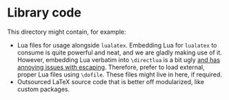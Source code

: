 # Library code

This directory might contain, for example:

- Lua files for usage alongside `lualatex`.
    Embedding Lua for `lualatex` to consume is quite powerful and neat, and we are gladly making use of it.
    However, embedding Lua verbatim into `\directlua` is a bit ugly [and has annoying issues with escaping](https://web.archive.org/web/20210208133949if_/https://www.overleaf.com/learn/latex/Articles/An_Introduction_to_LuaTeX_(Part_2):_Understanding_%5Cdirectlua).
    Therefore, prefer to load external, proper Lua files using `\dofile`.
    These files might live in here, if required.
- Outsourced LaTeX source code that is better off modularized, like custom packages.
